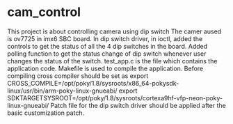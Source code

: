 # cam_control
This project is about controlling camera using dip switch
The camer aused is ov7725 in imx6 SBC board. 
In dip switch driver, in ioctl, added the controls to get the status of all the 4 dip switches in the board. Added polling function to get the status change of dip switch whenever user changes the status of the switch.
test_app.c is the file which contains the application code.
Makefile is used to compile the application.
Before compiling cross compiler should  be set as
  export CROSS_COMPILE=/opt/poky/1.8/sysroots/x86_64-pokysdk-linux/usr/bin/arm-poky-linux-gnueabi/
  export SDKTARGETSYSROOT=/opt/poky/1.8/sysroots/cortexa9hf-vfp-neon-poky-linux-gnueabi/
Patch file for the dip switch driver should be applied after the basic customization patch.
